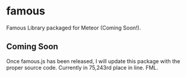 famous
======

Famous Library packaged for Meteor (Coming Soon!).

Coming Soon
---------------------
Once famous.js has been released, I will update this package with the proper source code.
Currently in 75,243rd place in line. FML. 

